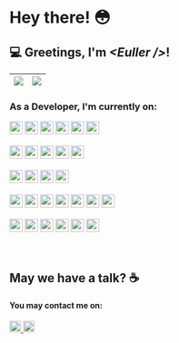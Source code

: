 # Hey there! :flushed:
 
 ## :computer: Greetings, I'm <i>&lt;Euller /&gt;</i>!
 
 <section>
 

 
 | <a href="https://epeixoto.me"><img align="center" src="https://github-readme-stats.vercel.app/api/wakatime?username=MoranggNormal&theme=dracula&layout=compact&langs_count=10&v=2" /></a> |  <a href="https://epeixoto.me"><img align="center" src="https://github-readme-stats.vercel.app/api/top-langs/?username=MoranggNormal&layout=compact&theme=dracula&langs_count=10" /></a> |
| ------------- | ------------- |
  
 
 </section>
 
 ### As a Developer, I'm currently on:
 
  <div>
  <img height= "23"src= "https://img.shields.io/badge/JavaScript-323330?style=for-the-badge&logo=javascript&logoColor=F7DF1E"/>
  <img height= "23"src= "https://img.shields.io/badge/TypeScript-007ACC?style=for-the-badge&logo=typescript&logoColor=white"/>
  <img height= "23"src= "https://img.shields.io/badge/Python-FFD43B?style=for-the-badge&logo=python&logoColor=blue"/>
  <img height= "23"src= "https://img.shields.io/badge/C%2B%2B-00599C?style=for-the-badge&logo=c%2B%2B&logoColor=white"/>
  <img height= "23"src= "https://img.shields.io/badge/Lua-2C2D72?style=for-the-badge&logo=lua&logoColor=white"/>
  <img height= "23"src= "https://img.shields.io/badge/PHP-777BB4?style=for-the-badge&logo=php&logoColor=white"/>
 </div>
 
 <br>
  
  <div>
  <img height= "23"src= "https://img.shields.io/badge/Sass-CC6699?style=for-the-badge&logo=sass&logoColor=white"/>
  <img height= "23"src= "https://img.shields.io/badge/styled--components-DB7093?style=for-the-badge&logo=styled-components&logoColor=white"/>
  <img height= "23"src= "https://img.shields.io/badge/Material--UI-0081CB?style=for-the-badge&logo=material-ui&logoColor=white"/>
  <img height= "23"src= "https://img.shields.io/badge/Bootstrap-563D7C?style=for-the-badge&logo=bootstrap&logoColor=white"/>
  <img height= "23"src= "https://img.shields.io/badge/Chakra--UI-319795?style=for-the-badge&logo=chakra-ui&logoColor=white"/>
 </div>

 <br>
 
  <div>
  <img height= "23"src= "https://img.shields.io/badge/Vue.js-35495E?style=for-the-badge&logo=vuedotjs&logoColor=4FC08D"/>
  <img height= "23"src= "https://img.shields.io/badge/React-20232A?style=for-the-badge&logo=react&logoColor=61DAFB"/>
  <img height= "23"src= "https://img.shields.io/badge/next.js-000000?style=for-the-badge&logo=nextdotjs&logoColor=white"/>
  <img height= "23"src= "https://img.shields.io/badge/Electron-2B2E3A?style=for-the-badge&logo=electron&logoColor=9FEAF9"/>
 </div>
 
 <br>
 
  <div>
    <img height= "23"src= "https://img.shields.io/badge/firebase-ffca28?style=for-the-badge&logo=firebase&logoColor=black"/>
    <img height= "23"src= "https://img.shields.io/badge/Supabase-181818?style=for-the-badge&logo=supabase&logoColor=white"/>
    <img height= "23"src= "https://img.shields.io/badge/Symfony-000000?style=for-the-badge&logo=Symfony&logoColor=white"/>
    <img height= "23"src= "https://img.shields.io/badge/Django-092E20?style=for-the-badge&logo=django&logoColor=green"/>
    <img height= "23"src= "https://img.shields.io/badge/MySQL-005C84?style=for-the-badge&logo=mysql&logoColor=white"/>
    <img height= "23"src= "https://img.shields.io/badge/MariaDB-003545?style=for-the-badge&logo=mariadb&logoColor=white"/>
    <img height= "23"src= "https://img.shields.io/badge/Prisma-3982CE?style=for-the-badge&logo=Prisma&logoColor=white"/>
 </div>
 
 <br>
 
 <div>
  <img height= "23"src= "https://img.shields.io/badge/GIT-E44C30?style=for-the-badge&logo=git&logoColor=white"/>
  <img height= "23"src= "https://img.shields.io/badge/npm-CB3837?style=for-the-badge&logo=npm&logoColor=white"/>
  <img height= "23"src= "https://img.shields.io/badge/Yarn-2C8EBB?style=for-the-badge&logo=yarn&logoColor=white"/>
  <img height= "23"src= "https://img.shields.io/badge/Insomnia-5849be?style=for-the-badge&logo=Insomnia&logoColor=white"/>
  <img height= "23"src= "https://img.shields.io/badge/Postman-FF6C37?style=for-the-badge&logo=Postman&logoColor=white"/>
    <img height= "23"src= "https://img.shields.io/badge/Docker-2CA5E0?style=for-the-badge&logo=docker&logoColor=white"/>
 </div>
 
 <br>
  
 
 <br>
 

## May we have a talk? :coffee:

<section>
 <h4>You may contact me on:</h1>
 
 <a href="https://www.linkedin.com/in/euller-peixoto/">
    <img height= "20"src= "https://img.shields.io/badge/LinkedIn-0077B5?style=for-the-badge&logo=linkedin&logoColor=white"/>
 </a>
 
  <a href="mailto:peixotoeuller500@gmail.com">
 <img height="20" src="https://img.shields.io/badge/Gmail-D14836?style=for-the-badge&logo=gmail&logoColor=white"/>
  </a>
 
</section>
 
